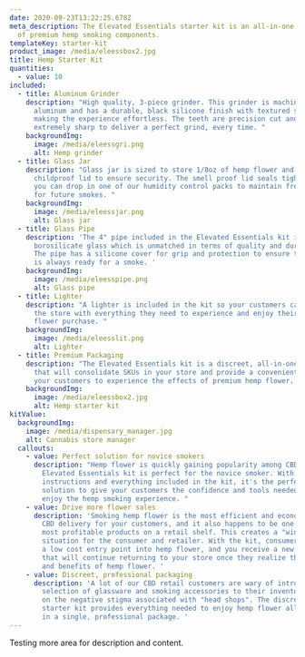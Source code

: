 ```yaml
---
date: 2020-09-23T13:22:25.678Z
meta_description: The Elevated Essentials starter kit is an all-in-one package
  of premium hemp smoking components.
templateKey: starter-kit
product_image: /media/eleessbox2.jpg
title: Hemp Starter Kit
quantities:
  - value: 10
included:
  - title: Aluminum Grinder
    description: "High quality, 3-piece grinder. This grinder is machined out of
      aluminum and has a durable, black silicone finish with textured sides
      making the experience effortless. The teeth are precision cut and
      extremely sharp to deliver a perfect grind, every time. "
    backgroundImg:
      image: /media/eleessgri.png
      alt: Hemp grinder
  - title: Glass Jar
    description: "Glass jar is sized to store 1/8oz of hemp flower and includes a
      childproof lid to ensure security. The smell proof lid seals tightly, and
      you can drop in one of our humidity control packs to maintain freshness
      for future smokes. "
    backgroundImg:
      image: /media/eleessjar.png
      alt: Glass jar
  - title: Glass Pipe
    description: 'The 4" pipe included in the Elevated Essentials kit is made from
      borosilicate glass which is unmatched in terms of quality and durability.
      The pipe has a silicone cover for grip and protection to ensure this pipe
      is always ready for a smoke. '
    backgroundImg:
      image: /media/eleesspipe.png
      alt: Glass pipe
  - title: Lighter
    description: "A lighter is included in the kit so your customers can walk out of
      the store with everything they need to experience and enjoy their hemp
      flower purchase. "
    backgroundImg:
      image: /media/eleesslit.png
      alt: Lighter
  - title: Premium Packaging
    description: "The Elevated Essentials kit is a discreet, all-in-one solution
      that will consolidate SKUs in your store and provide a convenient way for
      your customers to experience the effects of premium hemp flower. "
    backgroundImg:
      image: /media/eleessbox2.jpg
      alt: Hemp starter kit
kitValue:
  backgroundImg:
    image: /media/dispensary_manager.jpg
    alt: Cannabis store manager
  callouts:
    - value: Perfect solution for novice smokers
      description: "Hemp flower is quickly gaining popularity among CBD users, and the
        Elevated Essentials kit is perfect for the novice smoker. With detailed
        instructions and everything included in the kit, it's the perfect
        solution to give your customers the confidence and tools needed to truly
        enjoy the hemp smoking experience. "
    - value: Drive more flower sales
      description: 'Smoking hemp flower is the most efficient and economical method of
        CBD delivery for your customers, and it also happens to be one of the
        most profitable products on a retail shelf. This creates a "win-win"
        situation for the consumer and retailer. With the kit, consumers receive
        a low cost entry point into hemp flower, and you receive a new customer
        that will continue returning to your store once they realize the value
        and benefits of hemp flower. '
    - value: Discreet, professional packaging
      description: 'A lot of our CBD retail customers are wary of introducing a
        selection of glassware and smoking accessories to their inventory based
        on the negative stigma associated with "head shops". The discreet
        starter kit provides everything needed to enjoy hemp flower all wrapped
        in a single, professional package. '
---
```

Testing more area for description and content.